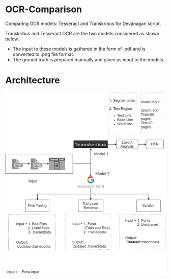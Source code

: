# OCR-Comparison
Comparing OCR models: Tesseract and Transkribus for Devanagari script.

Transkribus and Tesseract OCR are the two models considered as shown below. 
- The input to these models is gathered in the form of .pdf and is converted to .png file format. 
-  The ground truth is prepared manually and given as input to the models.

# Architecture 
![](Architecture.png?raw=true)


